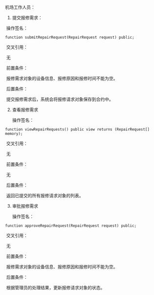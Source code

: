 机场工作人员：

1. 提交报修需求：

​	操作签名：

```
function submitRepairRequest(RepairRequest request) public;
```

​	交叉引用：

​		无

​	前置条件：

​		报修需求对象的设备信息、报修原因和报修时间不能为空。

​	后置条件：

​		提交报修需求后，系统会将报修请求对象保存到合约中。



2. 查看报修需求

   操作签名：

```
function viewRepairRequests() public view returns (RepairRequest[] memory);
```

​	交叉引用：

​		无

​	前置条件：

​		无

​	后置条件：

​		返回已提交的所有报修请求对象的列表。

3. 审批报修需求

   操作签名：

```
function approveRepairRequest(RepairRequest request) public;
```

​	交叉引用：

​		无

​	前置条件：

​		报修需求对象的设备信息、报修原因和报修时间不能为空。

​	后置条件：

​		根据管理员的处理结果，更新报修请求对象的状态。